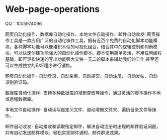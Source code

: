 # Web-page-operations
QQ：1005974096

网页自动化操作、数据库自动化操作、本地文件自动操作、邮件自动收发!
网页操作工具是一款应用广泛的自动化操作工具，拥有近百个免费的自动化脚本功能模块，各种脚本功能可以像堆积木似的可视化组合，结合其中的逻辑控制和判断模块，可以快速创建功能强大的自动化操作脚本。脚本使用简单灵活，不用任何编程基础，即可轻松快速的写出功能强大又独一无二的脚本来辅助我们的工作,甚至还可以生成独立的EXE程序进行销售。

网页自动化操作-
自动登录、自动采集、自动提交、自动注册、 自动发帖、自动识别验证码。

数据库自动化操作-
支持多种数据库的增删查改等操作，通过灵活的脚本操作本地或远程数据库。

本地文件自动操作-
自动读写自定义文件、自动增删文件夹、遍历目录文件等操作。

邮件自动收发-
自动接收和读取指定邮件，解决自动注册时出现的邮件验证问题，并有自动发送邮件模块，轻松实现邮件通知、邮件群发效果。
